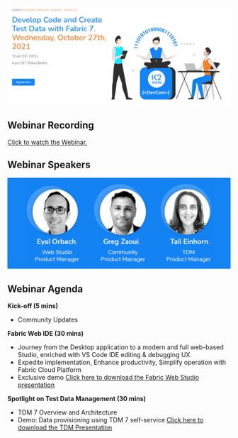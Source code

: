 ![](../images/webinar_20211027.PNG)



## Webinar Recording 

[Click to watch the Webinar.](https://www.youtube.com/watch?v=sBgpmSd_mDo)

## Webinar Speakers

<img src="../images/webinar3_speakers.PNG"  />

## Webinar Agenda

**Kick-off (5 mins)** 

- Community Updates

**Fabric Web IDE (30 mins)**

- Journey from the Desktop application to a modern and full web-based Studio, enriched with VS Code IDE editing & debugging UX
- Expedite implementation, Enhance productivity, Simplify operation with Fabric Cloud Platform
- Exclusive demo
[Click here to download the Fabric Web Studio presentation](WebStudioCommunityWebinarJul12th.pdf)

**Spotlight on Test Data Management  (30 mins)**

- TDM 7 Overview and Architecture
- Demo: Data provisioning using TDM 7 self-service 
[Click here to download the TDM Presentation](TDMWebinarOctober27th.pdf)
